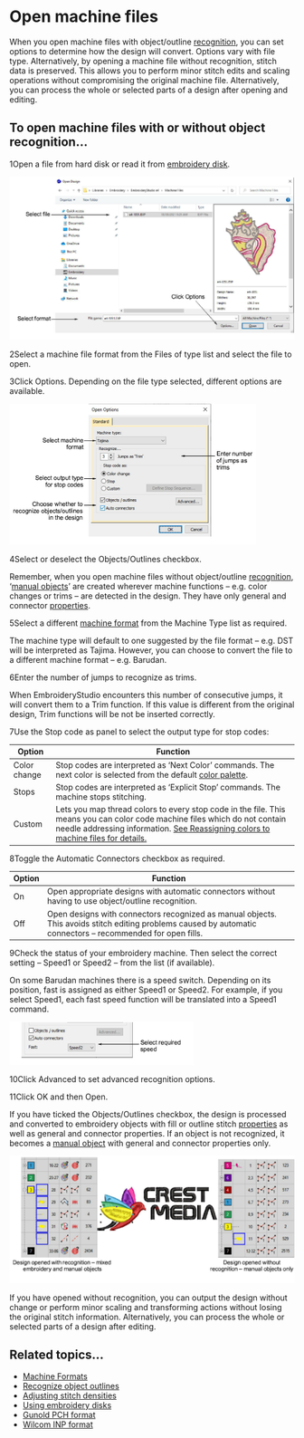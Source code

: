 # Open machine files

When you open machine files with object/outline [recognition](../../glossary/glossary), you can set options to determine how the design will convert. Options vary with file type. Alternatively, by opening a machine file without recognition, stitch data is preserved. This allows you to perform minor stitch edits and scaling operations without compromising the original machine file. Alternatively, you can process the whole or selected parts of a design after opening and editing.

## To open machine files with or without object recognition...

1Open a file from hard disk or read it from [embroidery disk](../../glossary/glossary).

![OpenMachineFile.png](assets/OpenMachineFile.png)

2Select a machine file format from the Files of type list and select the file to open.

3Click Options. Depending on the file type selected, different options are available.

![OpenOptions.png](assets/OpenOptions.png)

4Select or deselect the Objects/Outlines checkbox.

Remember, when you open machine files without object/outline [recognition](../../glossary/glossary), ‘[manual objects](../../glossary/glossary)’ are created wherever machine functions – e.g. color changes or trims – are detected in the design. They have only general and connector [properties](../../glossary/glossary).

5Select a different [machine format](../../glossary/glossary) from the Machine Type list as required.

The machine type will default to one suggested by the file format – e.g. DST will be interpreted as Tajima. However, you can choose to convert the file to a different machine format – e.g. Barudan.

6Enter the number of jumps to recognize as trims.

When EmbroideryStudio encounters this number of consecutive jumps, it will convert them to a Trim function. If this value is different from the original design, Trim functions will be not be inserted correctly.

7Use the Stop code as panel to select the output type for stop codes:

| Option       | Function                                                                                                                                                                                                                                               |
| ------------ | ------------------------------------------------------------------------------------------------------------------------------------------------------------------------------------------------------------------------------------------------------ |
| Color change | Stop codes are interpreted as ‘Next Color’ commands. The next color is selected from the default [color palette](../../glossary/glossary).                                                                                                             |
| Stops        | Stop codes are interpreted as ‘Explicit Stop’ commands. The machine stops stitching.                                                                                                                                                                   |
| Custom       | Lets you map thread colors to every stop code in the file. This means you can color code machine files which do not contain needle addressing information. [See Reassigning colors to machine files for details.](Reassigning_colors_to_machine_files) |

8Toggle the Automatic Connectors checkbox as required.

| Option | Function                                                                                                                                                    |
| ------ | ----------------------------------------------------------------------------------------------------------------------------------------------------------- |
| On     | Open appropriate designs with automatic connectors without having to use object/outline recognition.                                                        |
| Off    | Open designs with connectors recognized as manual objects. This avoids stitch editing problems caused by automatic connectors – recommended for open fills. |

9Check the status of your embroidery machine. Then select the correct setting – Speed1 or Speed2 – from the list (if available).

On some Barudan machines there is a speed switch. Depending on its position, fast is assigned as either Speed1 or Speed2. For example, if you select Speed1, each fast speed function will be translated into a Speed1 command.

![OpenOptionsBarudan.png](assets/OpenOptionsBarudan.png)

10Click Advanced to set advanced recognition options.

11Click OK and then Open.

If you have ticked the Objects/Outlines checkbox, the design is processed and converted to embroidery objects with fill or outline stitch [properties](../../glossary/glossary) as well as general and connector properties. If an object is not recognized, it becomes a [manual object](../../glossary/glossary) with general and connector properties only.

![convert00011.png](assets/convert00011.png)

If you have opened without recognition, you can output the design without change or perform minor scaling and transforming actions without losing the original stitch information. Alternatively, you can process the whole or selected parts of a design after editing.

## Related topics...

- [Machine Formats](../../Setup/machines/Machine_Formats)
- [Recognize object outlines](../../Modifying/functions/Recognize_object_outlines)
- [Adjusting stitch densities](../../Quality/quality/Adjusting_stitch_densities)
- [Using embroidery disks](../output/Using_embroidery_disks)
- [Gunold PCH format](../../Management/formats/Gunold_PCH_format)
- [Wilcom INP format](../../Management/formats/Wilcom_INP_format)
